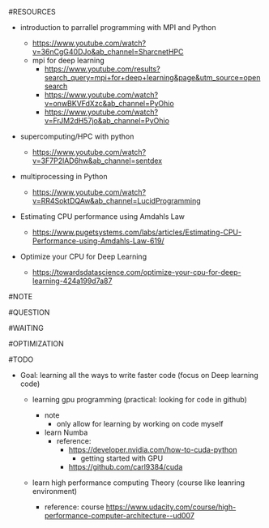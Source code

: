 #RESOURCES
* introduction to parrallel programming with MPI and Python
    * https://www.youtube.com/watch?v=36nCgG40DJo&ab_channel=SharcnetHPC
    * mpi for deep learning 
        * https://www.youtube.com/results?search_query=mpi+for+deep+learning&page&utm_source=opensearch
        * https://www.youtube.com/watch?v=onwBKVFdXzc&ab_channel=PyOhio
        * https://www.youtube.com/watch?v=FrJM2dH57jo&ab_channel=PyOhio
* supercomputing/HPC with python
    * https://www.youtube.com/watch?v=3F7P2lAD6hw&ab_channel=sentdex
* multiprocessing in Python
    * https://www.youtube.com/watch?v=RR4SoktDQAw&ab_channel=LucidProgramming

* Estimating CPU performance using Amdahls Law
    * https://www.pugetsystems.com/labs/articles/Estimating-CPU-Performance-using-Amdahls-Law-619/

* Optimize your CPU for Deep Learning
    * https://towardsdatascience.com/optimize-your-cpu-for-deep-learning-424a199d7a87

#NOTE

#QUESTION

#WAITING

#OPTIMIZATION

#TODO
* Goal: learning all the ways to write faster code (focus on Deep learning code)
    * learning gpu programming (practical: looking for code in github)
        * note
            * only allow for learning by working on code myself
        * learn Numba
            * reference:
                * https://developer.nvidia.com/how-to-cuda-python 
                    * getting started with GPU 
                * https://github.com/carl9384/cuda

    * learn high performance computing Theory (course like leanring environment)
        *  reference: 
            course
                https://www.udacity.com/course/high-performance-computer-architecture--ud007


